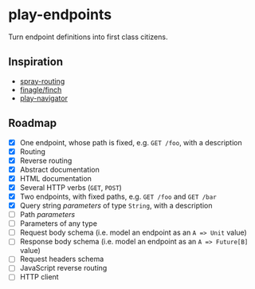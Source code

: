 # play-endpoints

Turn endpoint definitions into first class citizens.

## Inspiration

- [spray-routing](http://spray.io/documentation/1.2.3/spray-routing/)
- [finagle/finch](https://github.com/finagle/finch/blob/master/docs/index.md)
- [play-navigator](https://github.com/teamon/play-navigator)

## Roadmap

- [x] One endpoint, whose path is fixed, e.g. `GET /foo`, with a description
- [x] Routing
- [x] Reverse routing
- [x] Abstract documentation
- [x] HTML documentation
- [x] Several HTTP verbs (`GET`, `POST`)
- [x] Two endpoints, with fixed paths, e.g. `GET /foo` and `GET /bar`
- [x] Query string _parameters_ of type `String`, with a description
- [ ] Path _parameters_
- [ ] Parameters of any type
- [ ] Request body schema (i.e. model an endpoint as an `A => Unit` value)
- [ ] Response body schema (i.e. model an endpoint as an `A => Future[B]` value)
- [ ] Request headers schema
- [ ] JavaScript reverse routing
- [ ] HTTP client

